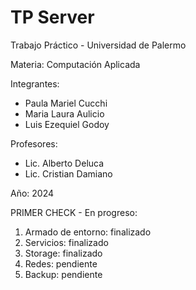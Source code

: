 # TP Server

Trabajo Práctico - Universidad de Palermo

Materia: Computación Aplicada

Integrantes:
- Paula Mariel Cucchi
- Maria Laura Aulicio
- Luis Ezequiel Godoy


Profesores:
- Lic. Alberto Deluca
- Lic. Cristian Damiano

Año: 2024

PRIMER CHECK - En progreso:
1. Armado de entorno: finalizado
2. Servicios: finalizado
3. Storage: finalizado
4. Redes: pendiente
5. Backup: pendiente
